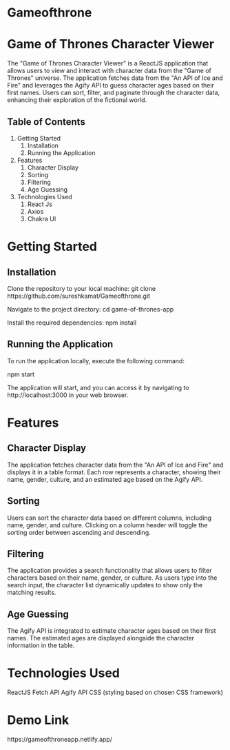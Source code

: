 # Gameofthrone
<h1>Game of Thrones Character Viewer</h1>
<p>The "Game of Thrones Character Viewer" is a ReactJS application that allows users to view and interact with character data from the "Game of Thrones" universe. The application fetches data from the "An API of Ice and Fire" and leverages the Agify API to guess character ages based on their first names. Users can sort, filter, and paginate through the character data, enhancing their exploration of the fictional world.
</p>

<h2>Table of Contents </h2>


<ol>
  <li>Getting Started
    <ol>
      <li>Installation</li>
      <li>Running the Application</li>
    </ol>
  </li>
  <li>Features
    <ol>
      <li>Character Display</li>
      <li>Sorting</li>
      <li>Filtering</li>
      <li>Age Guessing</li>
    </ol>
  </li>
  <li>Technologies Used
    <ol>
      <li>React Js</li>
      <li>Axios</li>
      <li>Chakra UI</li>
          </ol>
  </li>
</ol>









<h1>Getting Started </h1>
<h2>Installation</h2>
<p>Clone the repository to your local machine: git clone https://github.com/sureshkamat/Gameofthrone.git </p>  
 <p>Navigate to the project directory:   cd game-of-thrones-app </p>
 <p>Install the required dependencies:   npm install </p>
 <h2>Running the Application</h2>
<p>To run the application locally, execute the following command:</p>
<p>
npm start
</p>
<p>The application will start, and you can access it by navigating to http://localhost:3000 in your web browser.
</p>

<h1>Features</h1>
<h2>Character Display </h2>
<p>The application fetches character data from the "An API of Ice and Fire" and displays it in a table format. Each row represents a character, showing their name, gender, culture, and an estimated age based on the Agify API.
</p>
<h2>Sorting</h2>
<p>
Users can sort the character data based on different columns, including name, gender, and culture. Clicking on a column header will toggle the sorting order between ascending and descending.
</p>

<h2>Filtering </h2>
<p>The application provides a search functionality that allows users to filter characters based on their name, gender, or culture. As users type into the search input, the character list dynamically updates to show only the matching results.
</p>
<h2>Age Guessing </h2>
<p>
The Agify API is integrated to estimate character ages based on their first names. The estimated ages are displayed alongside the character information in the table.
</p>

<h1>Technologies Used </h1>
ReactJS
Fetch API
Agify API
CSS (styling based on chosen CSS framework)

<h1>Demo Link</h2>
https://gameofthroneapp.netlify.app/